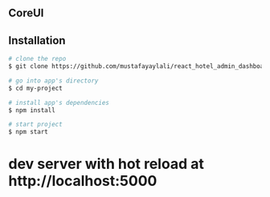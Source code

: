## CoreUI 

## Installation

``` bash
# clone the repo
$ git clone https://github.com/mustafayaylali/react_hotel_admin_dashboard.git my-project

# go into app's directory
$ cd my-project

# install app's dependencies
$ npm install

# start project
$ npm start

```

# dev server  with hot reload at http://localhost:5000
